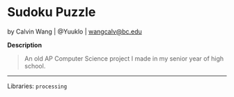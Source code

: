 # Sudoku Puzzle
by Calvin Wang | @Yuuklo | wangcalv@bc.edu 

**Description** 
> An old AP Computer Science project I made in my senior year of high school.
---
Libraries: `processing`
